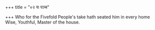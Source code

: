 +++
title = "०२ यः पञ्च"

+++
Who for the Fivefold People's take hath seated him in every home  
     Wise, Youthful, Master of the house.